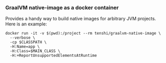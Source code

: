 ### GraalVM native-image as a docker container

Provides a handy way to build native images for arbitrary JVM projects. Here is an example:

```
docker run -it -v $(pwd):/project --rm tenshi/graalvm-native-image \
  --verbose \
  -cp $CLASSPATH \
  -H:Name=app \
  -H:Class=$MAIN_CLASS \
  -H:+ReportUnsupportedElementsAtRuntime
```